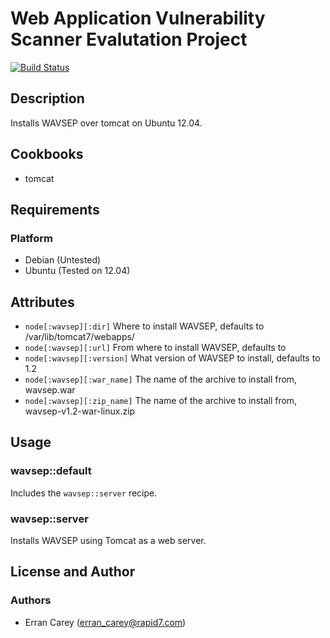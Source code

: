 # Web Application Vulnerability Scanner Evalutation Project
[![Build Status](https://secure.travis-ci.org/rapid7-cookbooks/wavsep.png)](http://travis-ci.org/rapid7-cookbooks/wavsep)
## Description
Installs WAVSEP over tomcat on Ubuntu 12.04.

## Cookbooks
* tomcat

## Requirements
### Platform
* Debian (Untested)
* Ubuntu (Tested on 12.04)

## Attributes
* `node[:wavsep][:dir]` Where to install WAVSEP, defaults to /var/lib/tomcat7/webapps/
* `node[:wavsep][:url]` From where to install WAVSEP, defaults to 
* `node[:wavsep][:version]` What version of WAVSEP to install, defaults to 1.2
* `node[:wavsep][:war_name]` The name of the archive to install from, wavsep.war
* `node[:wavsep][:zip_name]` The name of the archive to install from, wavsep-v1.2-war-linux.zip

## Usage
### wavsep::default
Includes the `wavsep::server` recipe.

### wavsep::server
Installs WAVSEP using Tomcat as a web server.

## License and Author
### Authors
* Erran Carey (erran_carey@rapid7.com)
